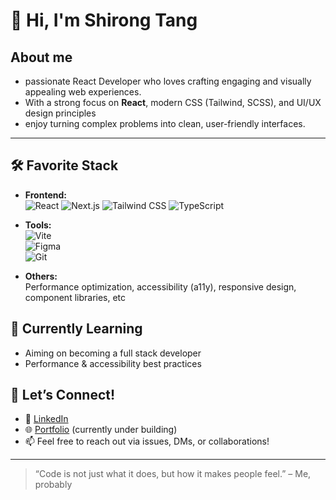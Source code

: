 # 👋 Hi, I'm Shirong Tang

## About me
- passionate React Developer who loves crafting engaging and visually appealing web experiences.
- With a strong focus on **React**, modern CSS (Tailwind, SCSS), and UI/UX design principles
- enjoy turning complex problems into clean, user-friendly interfaces.

---

## 🛠️ Favorite Stack

- **Frontend:**  
  ![React](https://img.shields.io/badge/-React-61DAFB?logo=react&logoColor=white&style=flat-square)  ![Next.js](https://img.shields.io/badge/-Next.js-000000?logo=next.js&logoColor=white&style=flat-square)  ![Tailwind CSS](https://img.shields.io/badge/-TailwindCSS-06B6D4?logo=tailwind-css&logoColor=white&style=flat-square) ![TypeScript](https://img.shields.io/badge/-TypeScript-3178C6?logo=typescript&logoColor=white&style=flat-square)

- **Tools:**  
  ![Vite](https://img.shields.io/badge/-Vite-646CFF?logo=vite&logoColor=white&style=flat-square)  
  ![Figma](https://img.shields.io/badge/-Figma-F24E1E?logo=figma&logoColor=white&style=flat-square)  
  ![Git](https://img.shields.io/badge/-Git-F05032?logo=git&logoColor=white&style=flat-square)

- **Others:**  
  Performance optimization, accessibility (a11y), responsive design, component libraries, etc


## 🌱 Currently Learning

- Aiming on becoming a full stack developer
- Performance & accessibility best practices


## 🤝 Let’s Connect!

- 💼 [LinkedIn](https://www.linkedin.com/in/shirong-tang/)
- 🌐 [Portfolio](https://shirong.site) (currently under building)
- 📫 Feel free to reach out via issues, DMs, or collaborations!

---

> “Code is not just what it does, but how it makes people feel.” – Me, probably


